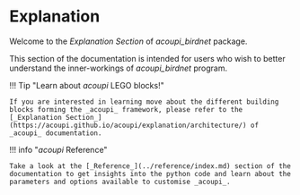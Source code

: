 # Explanation

Welcome to the _Explanation Section_ of *acoupi_birdnet* package.

This section of the documentation is intended for users who wish to better understand the inner-workings of *acoupi_birdnet* program.

!!! Tip "Learn about _acoupi_ LEGO blocks!"

    If you are interested in learning move about the different building blocks forming the _acoupi_ framework, please refer to the [_Explanation Section_](https://acoupi.github.io/acoupi/explanation/architecture/) of _acoupi_ documentation.  

!!! info "_acoupi_ Reference"

    Take a look at the [_Reference_](../reference/index.md) section of the documentation to get insights into the python code and learn about the parameters and options available to customise _acoupi_.